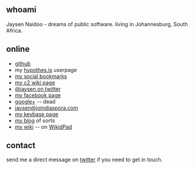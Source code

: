 
## whoami
Jaysen Naidoo - dreams of public software. living in Johannesburg, South Africa.

## online
- [github](https://github.com/jaysen)
- my [hypothes.is](https://hypothes.is/users/jaysen) userpage
- [my social bookmarks](https://pinboard.in/u:jaysen)
- [my c2 wiki page](http://wiki.c2.com/?JaysenNaidoo) 
- [@jaysen on twitter](http://twitter.com/jaysen)
- [my facebook page](https://facebook.com/jaysenn)
- [google+](https://plus.google.com/+jaysennaidoo) -- dead
- [jaysen@joindiaspora.com](https://joindiaspora.com/people/4cfca20a2c17431c6b001d3e)
- [my keybase page](https://keybase.io/jaysen)
- [my blog](http://jaysenn.blogspot.com) of sorts
- [my wiki](https://jaysen.github.io/wiki/Home.html)  -- on [WikidPad](http://wikidpad.sourceforge.net/)  


## contact
send me a direct message on [twitter](http://twitter.com/jaysen) if you need to get in touch.
